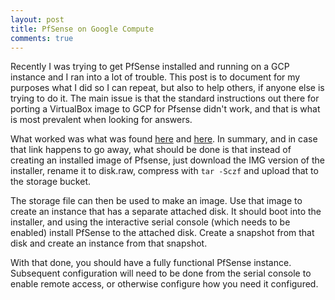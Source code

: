 ```yaml
---
layout: post
title: PfSense on Google Compute
comments: true
---
```


Recently I was trying to get PfSense installed and running on a GCP instance and I ran into a lot of trouble. This post is to document for my purposes what I did so I can repeat, but also to help others, if anyone else is trying to do it. The main issue is that the standard instructions out there for porting a VirtualBox image to GCP for Pfsense didn't work, and that is what is most prevalent when looking for answers.

What worked was what was found [here](http://desrablog.blogspot.com/2017/11/using-t1n1wall-on-google-compute-engine.html) and [here](https://groups.google.com/forum/#!topic/gce-discussion/tPYonu9dwbc). In summary, and in case that link happens to go away, what should be done is that instead of creating an installed image of Pfsense, just download the IMG version of the installer, rename it to disk.raw, compress with ```tar -Sczf``` and upload that to the storage bucket. 

The storage file can then be used to make an image. Use that image to create an instance that has a separate attached disk. It should boot into the installer, and using the interactive serial console (which needs to be enabled) install PfSense to the attached disk. Create a snapshot from that disk and create an instance from that snapshot. 

With that done, you should have a fully functional PfSense instance. Subsequent configuration will need to be done from the serial console to enable remote access, or otherwise configure how you need it configured. 